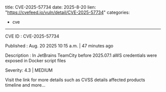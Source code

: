  
title: CVE-2025-57734
date: 2025-8-20
lien: "https://cvefeed.io/vuln/detail/CVE-2025-57734"
categories:
  - cve
---

CVE ID : CVE-2025-57734

Published :  Aug. 20
2025
10:15 a.m. | 47 minutes ago

Description : In JetBrains TeamCity before 2025.07.1 aWS credentials were exposed in Docker script files

Severity: 4.3 | MEDIUM

Visit the link for more details
such as CVSS details
affected products
timeline
and more...

